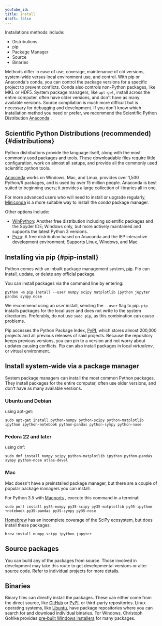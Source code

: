 ```yaml
---
youtube_id:
title: Install
draft: false
---
```


Installations methods include:

- Distributions
- pip
- Package Manager
- Source
- Binaries

Methods differ in ease of use, coverage, maintenance of old versions,
system-wide versus local environment use, and control.
With pip or Anaconda's conda, you can control the package versions for a specific
project to prevent conflicts.
Conda also controls non-Python packages, like MKL or HDF5.
System package managers, like `apt-get`, install
across the entire computer, often have older versions, and don't have
as many available versions.
Source compilation is much more difficult but is necessary for debugging and development.
If you don't know which installation method you need or prefer, we recommend the Scientific
Python Distribution [Anaconda](https://www.anaconda.com/download/) .

## Scientific Python Distributions (recommended) {#distributions}

Python distributions provide the language itself, along with the most
commonly used packages and tools.
These downloadable files require little configuration, work on almost all setups,
and provide all the commonly used scientific python tools.

[Anaconda](https://www.anaconda.com/download/) works on Windows, Mac, and Linux,
provides over 1,500 Python/R packages, and is used by over 15 million people.
Anaconda is best suited to beginning users; it provides
a large collection of libraries all in one.

For more advanced users who will need to install or upgrade regularly,
[Miniconda](https://docs.conda.io/en/latest/miniconda.html) is a more
suitable way to install the _conda_ package manager.

Other options include:

- [WinPython](https://winpython.github.io): Another free distribution
  including scientific packages and the Spyder IDE; Windows only, but
  more actively maintained and supports the latest Python 3 versions.
- [Pyzo](http://www.pyzo.org/): A free distribution based on Anaconda
  and the IEP interactive development environment; Supports Linux,
  Windows, and Mac.

## Installing via pip {#pip-install}

Python comes with an inbuilt package management system,
[pip](https://pip.pypa.io/en/stable).
Pip can install, update, or delete any official package.

You can install packages via the command line by entering:

    python -m pip install --user numpy scipy matplotlib ipython jupyter pandas sympy nose

We recommend using an _user_ install, sending the `--user` flag to pip.
`pip` installs packages for the local user and does not write to the system directories.
Preferably, do not use `sudo pip`, as this combination can cause problems.

Pip accesses the Python Package Index, [PyPI](https://pypi.org/), which
stores almost 200,000 projects and all previous releases of said
projects.
Because the repository keeps previous versions, you can pin to
a version and not worry about updates causing conflicts.
Pip can also install packages in local _virtualenv_, or virtual environment.

## Install system-wide via a package manager

System package managers can install the most common Python packages.
They install packages for the entire computer, often use older versions,
and don't have as many available versions.

### Ubuntu and Debian

using apt-get:

    sudo apt-get install python-numpy python-scipy python-matplotlib ipython ipython-notebook python-pandas python-sympy python-nose

### Fedora 22 and later

using dnf:

    sudo dnf install numpy scipy python-matplotlib ipython python-pandas sympy python-nose atlas-devel

### Mac

Mac doesn't have a preinstalled package manager, but there are a couple
of popular package managers you can install.

For Python 3.5 with [Macports](https://www.macports.org) , execute this
command in a terminal:

    sudo port install py35-numpy py35-scipy py35-matplotlib py35-ipython +notebook py35-pandas py35-sympy py35-nose

[Homebrew](https://brew.sh/) has an incomplete coverage of the SciPy
ecosystem, but does install these packages:

    brew install numpy scipy ipython jupyter

## Source packages

You can build any of the packages from source.
Those involved in development may take this route to get developmental versions or alter source code.
Refer to individual projects for more details.

## Binaries

Binary files can directly install the packages.
These can either come from the direct source, like [GitHub](https://github.com/) or
[PyPI](https://pypi.org/), or third-party repositories.
Linux operating systems, like [Ubuntu](https://packages.ubuntu.com/), have package
repositories where you can search for and download individual binaries.
For Windows, Christoph Gohlke provides
[pre-built Windows installers](http://www.lfd.uci.edu/~gohlke/pythonlibs)
for many packages.
